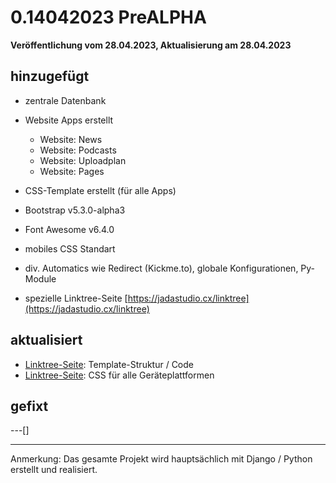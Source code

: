 # 0.14042023 PreALPHA
**Veröffentlichung vom 28.04.2023, Aktualisierung am 28.04.2023**


## hinzugefügt
- zentrale Datenbank
- Website Apps erstellt
  - Website: News
  - Website: Podcasts
  - Website: Uploadplan
  - Website: Pages

- CSS-Template erstellt (für alle Apps)
- Bootstrap v5.3.0-alpha3
- Font Awesome v6.4.0
- mobiles CSS Standart

- div. Automatics wie Redirect (Kickme.to), globale Konfigurationen, Py-Module
- spezielle Linktree-Seite [https://jadastudio.cx/linktree](https://jadastudio.cx/linktree)

## aktualisiert
- [Linktree-Seite](https://jadastudio.cx/linktree): Template-Struktur / Code
- [Linktree-Seite](https://jadastudio.cx/linktree): CSS für alle Geräteplattformen
## gefixt
---[]

---
Anmerkung: Das gesamte Projekt wird hauptsächlich mit Django / Python erstellt und realisiert.